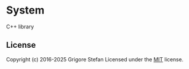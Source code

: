 # System

C++ library

## License

Copyright (c) 2016-2025 Grigore Stefan
Licensed under the [MIT](LICENSE) license.
